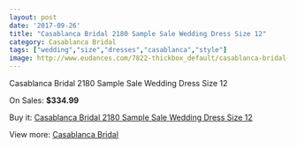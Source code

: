 ```yaml
---
layout: post
date: '2017-09-26'
title: "Casablanca Bridal 2180 Sample Sale Wedding Dress Size 12"
category: Casablanca Bridal
tags: ["wedding","size","dresses","casablanca","style"]
image: http://www.eudances.com/7822-thickbox_default/casablanca-bridal-2180-sample-sale-wedding-dress-size-12.jpg
---
```

Casablanca Bridal 2180 Sample Sale Wedding Dress Size 12

On Sales: **$334.99**
<a href="https://www.eudances.com/en/casablanca-bridal/2758-casablanca-bridal-2180-sample-sale-wedding-dress-size-12.html"><amp-img layout="responsive" width="600" height="600" src="//www.eudances.com/7822-thickbox_default/casablanca-bridal-2180-sample-sale-wedding-dress-size-12.jpg" alt="Casablanca Bridal 2180 Sample Sale Wedding Dress Size 12 0" /></a>
<a href="https://www.eudances.com/en/casablanca-bridal/2758-casablanca-bridal-2180-sample-sale-wedding-dress-size-12.html"><amp-img layout="responsive" width="600" height="600" src="//www.eudances.com/7825-thickbox_default/casablanca-bridal-2180-sample-sale-wedding-dress-size-12.jpg" alt="Casablanca Bridal 2180 Sample Sale Wedding Dress Size 12 1" /></a>
<a href="https://www.eudances.com/en/casablanca-bridal/2758-casablanca-bridal-2180-sample-sale-wedding-dress-size-12.html"><amp-img layout="responsive" width="600" height="600" src="//www.eudances.com/7824-thickbox_default/casablanca-bridal-2180-sample-sale-wedding-dress-size-12.jpg" alt="Casablanca Bridal 2180 Sample Sale Wedding Dress Size 12 2" /></a>
<a href="https://www.eudances.com/en/casablanca-bridal/2758-casablanca-bridal-2180-sample-sale-wedding-dress-size-12.html"><amp-img layout="responsive" width="600" height="600" src="//www.eudances.com/7823-thickbox_default/casablanca-bridal-2180-sample-sale-wedding-dress-size-12.jpg" alt="Casablanca Bridal 2180 Sample Sale Wedding Dress Size 12 3" /></a>

Buy it: [Casablanca Bridal 2180 Sample Sale Wedding Dress Size 12](https://www.eudances.com/en/casablanca-bridal/2758-casablanca-bridal-2180-sample-sale-wedding-dress-size-12.html "Casablanca Bridal 2180 Sample Sale Wedding Dress Size 12")

View more: [Casablanca Bridal](https://www.eudances.com/en/4-casablanca-bridal "Casablanca Bridal")